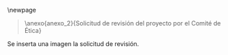 \newpage

> \anexo{anexo_2}{Solicitud de revisión del proyecto por el Comité de Ética}

Se inserta una imagen la solicitud de revisión.
